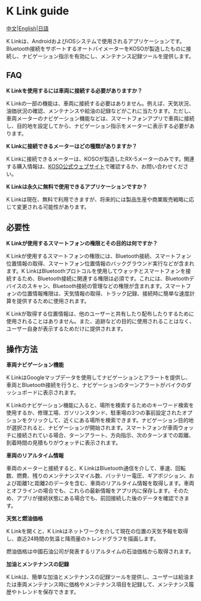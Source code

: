 # K Link guide

[中文](https://koso-app.github.io/KOSO-Apps/klink_how_to)|[English](https://koso-app.github.io/KOSO-Apps/klink_how_to_en)|[日語](https://koso-app.github.io/KOSO-Apps/klink_how_to_jp)



K Linkは、AndroidおよびiOSシステムで使用されるアプリケーションです。Bluetooth接続をサポートするオートバイメーターをKOSOが製造したものに接続し、ナビゲーション指示を有効にし、メンテナンス記録ツールを提供します。



## FAQ

**K Linkを使用するには車両に接続する必要がありますか？**

K Linkの一部の機能は、車両に接続する必要はありません。例えば、天気状況、油価状況の確認、メンテナンスや給油の記録などがこれに当たります。ただし、車両メーターのナビゲーション機能などは、スマートフォンアプリで車両に接続し、目的地を設定してから、ナビゲーション指示をメーターに表示する必要があります。



**K Linkに接続できるメーターはどの種類がありますか？**

K Linkに接続できるメーターは、KOSOが製造したRX-5メーターのみです。関連する購入情報は、[KOSO公式ウェブサイト](https://www.koso.com.tw/)で確認するか、お問い合わせください。



**K Linkは永久に無料で使用できるアプリケーションですか？**

K Linkは現在、無料で利用できますが、将来的には製品生産や商業販売戦略に応じて変更される可能性があります。



## 必要性

**K Linkが使用するスマートフォンの権限とその目的は何ですか？**

K Linkが使用するスマートフォンの権限には、Bluetooth接続、スマートフォン位置情報の取得、スマートフォン位置情報のバックグラウンド実行などが含まれます。K LinkはBluetoothプロトコルを使用してウォッチとスマートフォンを接続するため、Bluetooth接続に関連する権限は必須です。これには、Bluetoothデバイスのスキャン、Bluetooth接続の管理などの権限が含まれます。スマートフォンの位置情報権限は、天気情報の取得、トラック記録、接続時に簡単な速度計算を提供するために使用されます。

K Linkが取得する位置情報は、他のユーザーと共有したり配布したりするために使用されることはありません。また、追跡などの目的に使用されることはなく、ユーザー自身が表示するためだけに提供されます。



## 操作方法

**車両ナビゲーション機能**

K LinkはGoogleマップデータを使用してナビゲーションとアラートを提供し、車両とBluetooth接続を行うと、ナビゲーションのターンアラートがバイクのダッシュボードに表示されます。

K Linkのナビゲーション機能に入ると、場所を検索するためのキーワード検索を使用するか、修理工場、ガソリンスタンド、駐車場の3つの事前設定されたオプションをクリックして、近くにある場所を検索できます。ナビゲーション目的地が選択されると、ナビゲーションが開始されます。スマートフォンが車両ウォッチに接続されている場合、ターンアラート、方向指示、次のターンまでの距離、到着時間の見積もりがウォッチに表示されます。



**車両のリアルタイム情報**

車両のメーターと接続すると、K LinkはBluetooth通信を介して、車速、回転数、燃費、残りのメンテナンスマイル数、バッテリー電圧、ギアポジション、および距離1と距離2のデータを含む、車両のリアルタイム情報を取得します。車両とオフラインの場合でも、これらの最新情報をアプリ内に保存します。そのため、アプリが接続状態にある場合でも、前回接続した後のデータを確認できます。




**天気と燃油価格**

K Linkを開くと、K Linkはネットワークを介して現在の位置の天気予報を取得し、直近24時間の気温と降雨量のトレンドグラフを描画します。 

燃油価格は中國石油公司が発表するリアルタイムの石油価格から取得されます。 



**加油とメンテナンスの記録**

K Linkは、簡単な加油とメンテナンスの記録ツールを提供し、ユーザーは給油または車両メンテナンス時に価格やメンテナンス項目を記録して、メンテナンス履歴やトレンドを保存できます。 
